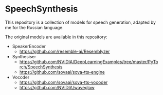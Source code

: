 # SpeechSynthesis

This repository is a collection of models for speech generation, adapted by me for the Russian language.

The original models are available in this repository:
* SpeakerEncoder
  * https://github.com/resemble-ai/Resemblyzer
* Synthesiser
  * https://github.com/NVIDIA/DeepLearningExamples/tree/master/PyTorch/SpeechSynthesis
  * https://github.com/sovaai/sova-tts-engine
* Vocoder
  * https://github.com/sovaai/sova-tts-vocoder
  * https://github.com/NVIDIA/waveglow
